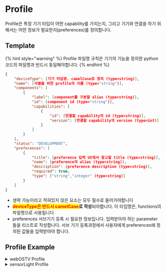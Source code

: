 # Profile

Profile은 특정 기기 타입이 어떤 capability를 가지는지, 그리고 기기와 연결을 하기 위해서는 어떤 정보가 필요한지(preferences)를 정의합니다.

## Template

{% hint style="warning" %}
Profile 파일명 규칙은 기기의 기능을 정의한 python 코드의 파일명과 반드시 동일해야헙니다.
{% endhint %}

```json
{
    "deviceType": [기기 타입명. camelCase로 정의 (type=string)],
    "name": [식별을 위한 profile의 이름 (type="string")],
    "components": [
        {
            "label": [component를 구분할 alias (type=string)],
            "id": [component id (type="string")],
            "capabilities": [
                {
                    "id": [연결할 capability의 id (type=string)],
                    "version": [연결할 capability의 version (type=int)]
                }
            ]
        }
    ],
    "status": "DEVELOPMENT",
    "preferences": [
        {
            "title": [preference 입력 UI에서 참고할 title (type=string)],
            "name": [preference의 alias (type=string)],
            "description": [preference description (type=string)],
            "required": true,
            "type": ["string","integer" (type=string)]
        }
    ]
}
```

* 생략 가능이라고 적혀있지 않은 요소는 모두 필수로 들어가야합니다
* <mark style="color:red;">**deviceType은 반드시 camelCase**</mark>**로 작성**되야합니다. 이 타입명은, functions의 파일명으로 사용됩니다
* preferences 서브기기 등록 시 필요한 정보입니다. 입력받아야 하는 parameter 들을 리스트로 작성합니다. 서브 기기 등록과정에서 사용자에게 preferences에 정의된 값들을 입력받아야 합니다.

## Profile Example

<details>

<summary>webOSTV Profile </summary>

파일 이름: webOSTV.json

```
{
    "deviceType": "webOSTV",
    "name": "webOS",
    "components": [
        {
            "label": "main",
            "id": "main",
            "capabilities": [
                {
                    "id": "webOSTV",
                    "version": 1
                }
            ]
        }
    ],
    "status": "DEVELOPMENT",
    "preferences": [
        {
            "title": "IP Address",
            "name": "ip",
            "description": "IP address of the webOS TV",
            "required": true,
            "type": "string"
        }
    ]
}

```

</details>

<details>

<summary>sensorLight Profile</summary>

파일 이름: sensorLight.json

```
{
    "deviceType": "sensorLight",
    "name": "sensor_Light",
    "components": [
        {
            "label": "main",
            "id": "main",
            "capabilities": [
                {
                    "id": "sensorLight",
                    "version": 1
                }
            ]
        }
    ],
    "status": "DEVELOPMENT",
    "preferences": [
        {
            "title": "IP Address",
            "name": "ip",
            "description": "IP address of simulator",
            "required": true,
            "type": "string"
        },{
            "title": "Port",
            "name": "port",
            "description": "port of simulator",
            "required": true,
            "type": "integer"
        },
        {
            "title": "Device serial",
            "name": "deviceSerial",
            "description": "Identifier of the sensor",
            "required": true,
            "type": "string"
        }
    ]
}
```

</details>

